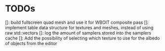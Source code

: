 # TODOs

[]: build fullscreen quad mesh and use it for WBOIT composite pass
[]: implement table data structure for textures and meshes, instead of using raw std::vectors
[]: log the amount of samplers stored into the samplers cache
[]: Add the possibility of selecting which texture to use for the albedo of objects from the editor
